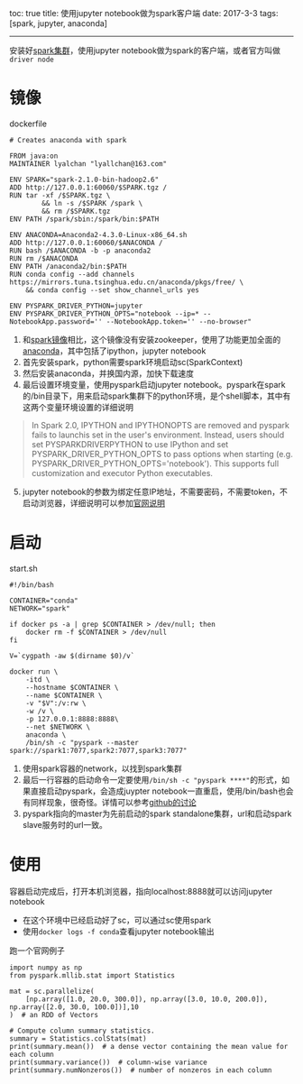 toc: true
title: 使用jupyter notebook做为spark客户端
date: 2017-3-3
tags: [spark, jupyter, anaconda]

---

安装好[spark集群](http://lyallchan.github.io/2017/03/02/spark_zookeeper/)，使用jupyter notebook做为spark的客户端，或者官方叫做`driver node`

<!--more-->

# 镜像

dockerfile

```
# Creates anaconda with spark 

FROM java:on
MAINTAINER lyalchan "lyallchan@163.com"

ENV SPARK="spark-2.1.0-bin-hadoop2.6"
ADD http://127.0.0.1:60060/$SPARK.tgz /
RUN tar -xf /$SPARK.tgz \
        && ln -s /$SPARK /spark \
        && rm /$SPARK.tgz
ENV PATH /spark/sbin:/spark/bin:$PATH

ENV ANACONDA=Anaconda2-4.3.0-Linux-x86_64.sh
ADD http://127.0.0.1:60060/$ANACONDA /
RUN bash /$ANACONDA -b -p anaconda2
RUN rm /$ANACONDA
ENV PATH /anaconda2/bin:$PATH
RUN conda config --add channels https://mirrors.tuna.tsinghua.edu.cn/anaconda/pkgs/free/ \
    && conda config --set show_channel_urls yes

ENV PYSPARK_DRIVER_PYTHON=jupyter
ENV PYSPARK_DRIVER_PYTHON_OPTS="notebook --ip=* --NotebookApp.password='' --NotebookApp.token='' --no-browser"

```

1. 和[spark镜像](http://lyallchan.github.io/2017/03/02/spark_zookeeper/)相比，这个镜像没有安装zookeeper，使用了功能更加全面的[anaconda](https://docs.continuum.io/anaconda/install)，其中包括了ipython，jupyter notebook
2. 首先安装spark，python需要spark环境启动sc(SparkContext)
3. 然后安装anaconda，并换国内源，加快下载速度
4. 最后设置环境变量，使用pyspark启动jupyter notebook。pyspark在spark的/bin目录下，用来启动spark集群下的python环境，是个shell脚本，其中有这两个变量环境设置的详细说明
> In Spark 2.0, IPYTHON and IPYTHONOPTS are removed and pyspark fails to launchis set in the user's environment. Instead, users should set PYSPARKDRIVERPYTHON to use IPython and set PYSPARK_DRIVER_PYTHON_OPTS to pass options when starting (e.g. PYSPARK_DRIVER_PYTHON_OPTS='notebook').  This supports full customization and executor Python executables.

5. jupyter notebook的参数为绑定任意IP地址，不需要密码，不需要token，不启动浏览器，详细说明可以参加[官网说明](http://nbviewer.jupyter.org/github/ipython/ipython/blob/3.x/examples/Notebook/Configuring%20the%20Notebook%20and%20Server.ipynb)

# 启动

start.sh

```
#!/bin/bash

CONTAINER="conda"
NETWORK="spark"

if docker ps -a | grep $CONTAINER > /dev/null; then
    docker rm -f $CONTAINER > /dev/null
fi

V=`cygpath -aw $(dirname $0)/v`

docker run \
    -itd \
    --hostname $CONTAINER \
    --name $CONTAINER \
    -v "$V":/v:rw \
    -w /v \
    -p 127.0.0.1:8888:8888\
    --net $NETWORK \
    anaconda \
    /bin/sh -c "pyspark --master spark://spark1:7077,spark2:7077,spark3:7077"

```

1. 使用spark容器的network，以找到spark集群
2. 最后一行容器的启动命令一定要使用`/bin/sh -c "pyspark ****"`的形式，如果直接启动pyspark，会造成juypter notebook一直重启，使用/bin/bash也会有同样现象，很奇怪。详情可以参考[github的讨论](https://github.com/ipython/ipython/issues/8367)
3. pyspark指向的master为先前启动的spark standalone集群，url和启动spark slave服务时的url一致。

# 使用

容器启动完成后，打开本机浏览器，指向localhost:8888就可以访问jupyter notebook

+ 在这个环境中已经启动好了sc，可以通过sc使用spark
+ 使用`docker logs -f conda`查看jupyter notebook输出

跑一个官网例子

```
import numpy as np
from pyspark.mllib.stat import Statistics

mat = sc.parallelize(
    [np.array([1.0, 20.0, 300.0]), np.array([3.0, 10.0, 200.0]), np.array([2.0, 30.0, 100.0])],10
)  # an RDD of Vectors

# Compute column summary statistics.
summary = Statistics.colStats(mat)
print(summary.mean())  # a dense vector containing the mean value for each column
print(summary.variance())  # column-wise variance
print(summary.numNonzeros())  # number of nonzeros in each column
```
